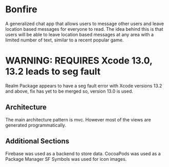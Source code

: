 # Bonfire
A generalized chat app that allows users to message other users and leave location based messages for everyone to read. The idea behind this is that users will be able to leave location based messages at any area with a limited number of text, similar to a recent popular game. 

# WARNING: REQUIRES Xcode 13.0, 13.2 leads to seg fault
Realm Package appears to have a seg fault error with Xcode versions 13.2 and above, fix has yet to be merged so, version 13.0 is used.

## Architecture
The main architecture pattern is mvc. 
However most of the views are generated programmatically. 

## Additional Sections
Firebase was used as a backend to store data.
CocoaPods was used as a Package Manager
SF Symbols was used for icon images.
